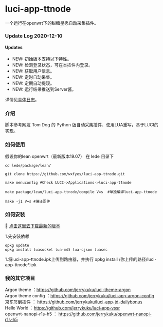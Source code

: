 # luci-app-ttnode

一个运行在openwrt下的甜糖星愿自动采集插件。

### Update Log 2020-12-10  

#### Updates

- NEW: 初始版本支持以下特性。
- NEW: 检测登录状态，可在本插件内登录。
- NEW: 获取用户信息。
- NEW: 定时自动采集。
- NEW: 定期自动提现。
- NEW: 运行结果推送到Server酱。


详情见[具体日志](./relnotes.txt)。 

### 介绍

脚本参考网友 Tom Dog 的 Python 版自动采集插件，使用LUA重写，基于LUCI的实现。 

### 如何使用

假设你的lean openwrt（最新版本19.07） 在 lede 目录下
```
cd lede/package/lean/  

git clone https://github.com/wxfyes/luci-app-ttnode.git  

make menuconfig #Check LUCI->Applications->luci-app-ttnode

make package/lean/luci-app-ttnode/compile V=s  #单独编译luci-app-ttnode  

make -j1 V=s #编译固件
```

### 如何安装

🛑 [点击这里去下载最新的版本](https://github.com/wxfyes/luci-app-ttnode/releases)  

1.先安装依赖  
```
opkg update
opkg install luasocket lua-md5 lua-cjson luasec
```
1.将luci-app-ttnode.ipk上传到路由器，并执行  opkg install /你上传的路径/luci-app-ttnode*.ipk

### 我的其它项目
Argon theme ：https://github.com/jerrykuku/luci-theme-argon  
Argon theme config  ：https://github.com/jerrykuku/luci-app-argon-config  
京东签到插件 ： https://github.com/jerrykuku/luci-app-jd-dailybonus  
Hello World ：https://github.com/jerrykuku/luci-app-vssr  
openwrt-nanopi-r1s-h5 ： https://github.com/jerrykuku/openwrt-nanopi-r1s-h5  
